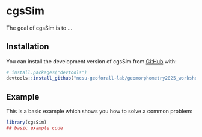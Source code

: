 
# cgsSim

<!-- badges: start -->
<!-- badges: end -->

The goal of cgsSim is to ...

## Installation

You can install the development version of cgsSim from [GitHub](https://github.com/) with:

``` r
# install.packages("devtools")
devtools::install_github("ncsu-geoforall-lab/geomorphometry2025_workshop")
```

## Example

This is a basic example which shows you how to solve a common problem:

``` r
library(cgsSim)
## basic example code
```

